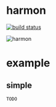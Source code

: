 harmon
======

[![build status](https://secure.travis-ci.org/No9/harmon.png)](http://travis-ci.org/No9/harmon)

![harmon](http://i.imgur.com/nQ0t1.jpg)

example
=======

simple
------

```
TODO 
```
